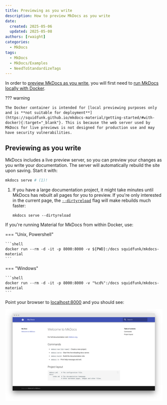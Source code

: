 ```yaml
---
title: Previewing as you write
description: How to preview MkDocs as you write
date:
  created: 2025-05-06
  updated: 2025-05-08
authors: [rwaight]
categories:
  - MkDocs
tags:
  - MkDocs
  - MkDocs/Examples
  - NeedToStandardizeTags
---
```


In order to [preview MkDocs as you write](#previewing-as-you-write), you will first need to [run MkDocs locally with Docker](mkdocs-local-install.md#install-with-docker).


??? warning

    The Docker container is intended for [local previewing purposes only and is **not suitable for deployment**](https://squidfunk.github.io/mkdocs-material/getting-started/#with-docker){:target="_blank"}. This is because the web server used by MkDocs for live previews is not designed for production use and may have security vulnerabilities.

<!--- The Docker container warning is from:
 https://squidfunk.github.io/mkdocs-material/getting-started/#with-docker
 --->


## Previewing as you write

<!--- The content from this section is directly from 
 https://squidfunk.github.io/mkdocs-material/creating-your-site/#previewing-as-you-write
 --->

MkDocs includes a live preview server, so you can preview your changes as you
write your documentation. The server will automatically rebuild the site upon
saving. Start it with:

``` sh
mkdocs serve # (1)!
```

1.  If you have a large documentation project, it might take minutes until
    MkDocs has rebuilt all pages for you to preview. If you're only interested
    in the current page, the [`--dirtyreload`][--dirtyreload] flag will make
    rebuilds much faster:

    ```shell
    mkdocs serve --dirtyreload
    ```

If you're running Material for MkDocs from within Docker, use:

<!--- the original guide, from MkDocs, did not include using the `--detach` (`-d`) flag, but it is included below --->

=== "Unix, Powershell"

    ```shell
    docker run --rm -d -it -p 8000:8000 -v ${PWD}:/docs squidfunk/mkdocs-material
    ```

=== "Windows"

    ```shell
    docker run --rm -d -it -p 8000:8000 -v "%cd%":/docs squidfunk/mkdocs-material
    ```

Point your browser to [localhost:8000][live preview] and you should see:

[![Creating your site]][Creating your site]

  [--dirtyreload]: https://www.mkdocs.org/about/release-notes/#support-for-dirty-builds-990
  [live preview]: http://localhost:8000
  [Creating your site]: ../../assets/screenshots/mkdocs-creating-your-site.png
